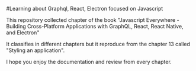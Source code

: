 
#Learning about Graphql, React, Electron focused on Javascript

This repository collected chapter of the book "Javascript Everywhere - Building Cross-Platform Applications with GraphQL, React, React Native, and Electron"

It classifies in different chapters but it reproduce from the chapter 13 called "Styling an application".

I hope you enjoy the documentation and review from every chapter.



